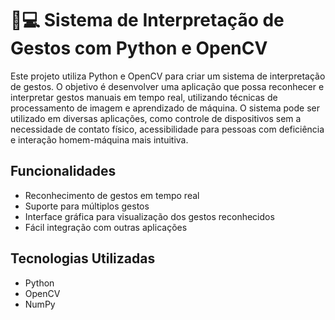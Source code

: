 # 👋💻 Sistema de Interpretação de Gestos com Python e OpenCV

Este projeto utiliza Python e OpenCV para criar um sistema de interpretação de gestos. O objetivo é desenvolver uma aplicação que possa reconhecer e interpretar gestos manuais em tempo real, utilizando técnicas de processamento de imagem e aprendizado de máquina. O sistema pode ser utilizado em diversas aplicações, como controle de dispositivos sem a necessidade de contato físico, acessibilidade para pessoas com deficiência e interação homem-máquina mais intuitiva.

## Funcionalidades

- Reconhecimento de gestos em tempo real
- Suporte para múltiplos gestos
- Interface gráfica para visualização dos gestos reconhecidos
- Fácil integração com outras aplicações

## Tecnologias Utilizadas

- Python
- OpenCV
- NumPy
